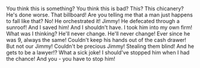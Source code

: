 You think this is something? You think this is bad? This? This chicanery? He's done worse. That billboard! Are you telling me that a man just happens to fall like that? No! He orchestrated it! Jimmy! He defecated through a sunroof! And I saved him! And I shouldn't have. I took him into my own firm! What was I thinking? He'll never change. He'll never change! Ever since he was 9, always the same! Couldn't keep his hands out of the cash drawer! But not our Jimmy! Couldn't be precious Jimmy! Stealing them blind! And he gets to be a lawyer!? What a sick joke! I should've stopped him when I had the chance! And you - you have to stop him!
